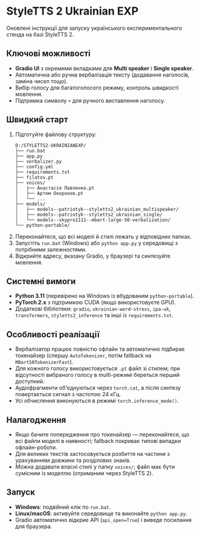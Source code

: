 # StyleTTS 2 Ukrainian EXP

Оновлені інструкції для запуску українського експериментального стенда на базі StyleTTS 2.

## Ключові можливості
- **Gradio UI** з окремими вкладками для **Multi speaker** і **Single speaker**.
- Автоматична або ручна вербалізація тексту (додавання наголосів, заміна чисел тощо).
- Вибір голосу для багатоголосого режиму, контроль швидкості мовлення.
- Підтримка символу `+` для ручного виставлення наголосу.

## Швидкий старт
1. Підготуйте файлову структуру:
   ```
   D:/STYLETTS2-UKRAINIANEXP/
   ├── run.bat
   ├── app.py
   ├── verbalizer.py
   ├── config.yml
   ├── requirements.txt
   ├── filatov.pt
   ├── voices/
   │   ├── Анастасія Павленко.pt
   │   ├── Артем Окороков.pt
   │   └── ...
   ├── models/
   │   ├── models--patriotyk--styletts2_ukrainian_multispeaker/
   │   ├── models--patriotyk--styletts2_ukrainian_single/
   │   └── models--skypro1111--mbart-large-50-verbalization/
   └── python-portable/
   ```
2. Переконайтеся, що всі моделі й стилі лежать у відповідних папках.
3. Запустіть `run.bat` (Windows) або `python app.py` у середовищі з потрібними залежностями.
4. Відкрийте адресу, вказану Gradio, у браузері та синтезуйте мовлення.

## Системні вимоги
- **Python 3.11** (перевірено на Windows із вбудованим `python-portable`).
- **PyTorch 2.x** з підтримкою CUDA (якщо використовуєте GPU).
- Додаткові бібліотеки: `gradio`, `ukrainian-word-stress`, `ipa-uk`, `transformers`, `styletts2_inference` та інші із `requirements.txt`.

## Особливості реалізації
- Вербалізатор працює повністю офлайн та автоматично підбирає токенайзер (спершу `AutoTokenizer`, потім fallback на `MBart50TokenizerFast`).
- Для кожного голосу використовується `.pt` файл зі стилем; при відсутності вибраного голосу в multi-режимі береться перший доступний.
- Аудіофрагменти об'єднуються через `torch.cat`, а після синтезу повертається сигнал з частотою 24 кГц.
- Усі обчислення виконуються в режимі `torch.inference_mode()`.

## Налагодження
- Якщо бачите попередження про токенайзер — переконайтеся, що всі файли моделі в наявності; fallback покриває типові випадки офлайн-роботи.
- Для великих текстів застосовується розбиття на частини з урахуванням довжини та розділових знаків.
- Можна додавати власні стилі у папку `voices/`; файл має бути сумісним із моделлю (отриманим через StyleTTS 2).

## Запуск
- **Windows**: подвійний клік по `run.bat`.
- **Linux/macOS**: активуйте середовище та виконайте `python app.py`.
- Gradio автоматично відкриє API (`api_open=True`) і виведе посилання для браузера.
